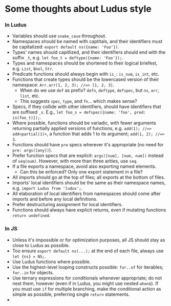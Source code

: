 # Some thoughts about Ludus style

### In Ludus
* Variables should use `snake_case` throughout.
* Namespaces should be named with captitals, and their identifiers must be capitalized: `export default ns({name: 'Foo'})`.
* Types' names should capitlized, and their identifiers should end with the suffix `_t`, e.g. `let foo_t = deftype({name: 'Foo'});`.
* Types and namespaces should be shortened to their logical briefest, e.g. `List`, `Bool`, `Str`.
* Predicate functions should always begin with `is_`: `is_num`, `is_int`, etc.
* Functions that create types should be the lowercased version of their namespace: `Arr.arr(1, 2, 3); //=> [1, 2, 3]`.
    - When do we use `def` as prefix? `defn`, `deftype`, `defspec`, but `ns`, `arr`, `list`, etc.
    - This suggests `spec`, `type`, and `fn`... which makes sense?
* Specs, if they collide with other identifiers, should have identifiers that are suffixed `_s`. E.g., `let foo_s = defspec({name: 'foo', pred: is(foo_t)});`.
* Where possible, functions should be variadic, with fewer arguments returning partially applied versions of functions, e.g. `add(1); //=> add<partial(1)>`, a function that adds 1 to its argument; `add(1, 2); //=> 3`.
* Functions should have `pre` specs wherever it's appropriate (no need for `pre: args([any])`).
* Prefer function specs that are explicit: `args([num], [num, num])` instead of `seq(num)`. However, with more than three arities, use `seq`.
* If a file exports a namespace, avoid also exporting named elements.
    - Can this be enforced? Only one export statement in a file?
* All imports should go at the top of files; all exports at the bottom of files.
* Imports' local identifiers should be the same as their namespace names, e.g. `import Ludus from 'ludus';`.
* All elaboration of local identifiers from namespaces should come after imports and before any local definitions.
* Prefer destructuring assignment for local identifiers.
* Functions should always have explicit returns, even if mutating functions `return undefined`.

### In JS
* Unless it's impossible or for optimization purposes, all JS should stay as close to Ludus as possible.
* Too ensure `export default ns(...);` at the end of each file, always use `let {ns} = NS;`.
* Use Ludus functions where possible.
* Use the highest-level looping constructs possible: `for..of` for iterables; `for..in` for objects.
* Use ternary expressions for conditionals whenever appropriate; do not nest them, however (even if in Ludus, you might use nested `when`s). If you must use `if` for multiple branching, make the conditional action as simple as possible, preferring single `return` statements.
* 
